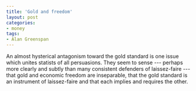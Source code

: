 ```yaml
---
title: 'Gold and freedom'
layout: post
categories:
- money
tags:
- Alan Greenspan
---
```


An almost hysterical antagonism toward the gold standard is one issue which unites statists of all persuasions. They seem to sense --- perhaps more clearly and subtly than many consistent defenders of laissez-faire --- that gold and economic freedom are inseparable, that the gold standard is an instrument of laissez-faire and that each implies and requires the other.